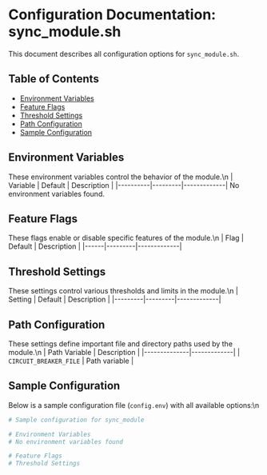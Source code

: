 # Configuration Documentation: sync_module.sh

This document describes all configuration options for `sync_module.sh`.

## Table of Contents

- [Environment Variables](#environment-variables)
- [Feature Flags](#feature-flags)
- [Threshold Settings](#threshold-settings)
- [Path Configuration](#path-configuration)
- [Sample Configuration](#sample-configuration)


## Environment Variables

These environment variables control the behavior of the module.\n
| Variable | Default | Description |
|----------|---------|-------------|
No environment variables found.

## Feature Flags

These flags enable or disable specific features of the module.\n
| Flag | Default | Description |
|------|---------|-------------|

## Threshold Settings

These settings control various thresholds and limits in the module.\n
| Setting | Default | Description |
|---------|---------|-------------|

## Path Configuration

These settings define important file and directory paths used by the module.\n
| Path Variable | Description |
|--------------|-------------|
| `CIRCUIT_BREAKER_FILE` | Path variable |

## Sample Configuration

Below is a sample configuration file (`config.env`) with all available options:\n
```bash
# Sample configuration for sync_module

# Environment Variables
# No environment variables found

# Feature Flags
# Threshold Settings
```
